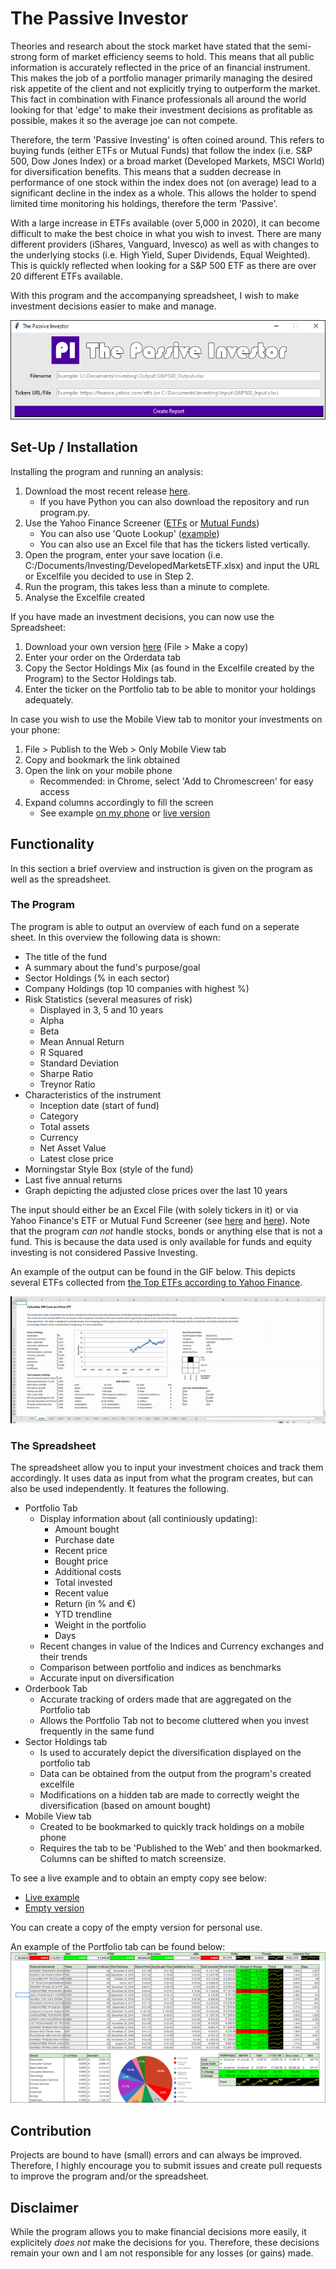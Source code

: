 # The Passive Investor

Theories and research about the stock market have stated that the semi-strong form of market efficiency seems to hold. This means that all public information is accurately reflected in the price of an financial instrument. This makes the job of a portfolio manager primarily managing the desired risk appetite of the client and not explicitly trying to outperform the market. This fact in combination with Finance professionals all around the world looking for that 'edge' to make their investment decisions as profitable as possible, makes it so the average joe can not compete.

Therefore, the term 'Passive Investing' is often coined around. This refers to buying funds (either ETFs or Mutual Funds) that follow the index (i.e. S&P 500, Dow Jones Index) or a broad market (Developed Markets, MSCI World) for diversification benefits. This means that a sudden decrease in performance of one stock within the index does not (on average) lead to a significant decline in the index as a whole. This allows the holder to spend limited time monitoring his holdings, therefore the term 'Passive'.

With a large increase in ETFs available (over 5,000 in 2020), it can become difficult to make the best choice in what you wish to invest. There are many different providers (iShares, Vanguard, Invesco) as well as with changes to the underlying stocks (i.e. High Yield, Super Dividends, Equal Weighted). This is quickly reflected when looking for a S&P 500 ETF as there are over 20 different ETFs available.

With this program and the accompanying spreadsheet, I wish to make investment decisions easier to make and manage.

![](Images/programExample.png)

## Set-Up / Installation
Installing the program and running an analysis:

1. Download the most recent release [here](https://github.com/JerBouma/ThePassiveInvestor/releases).
    * If you have Python you can also download the repository and run program.py.
2. Use the Yahoo Finance Screener ([ETFs](https://finance.yahoo.com/screener/etf/new) or [Mutual Funds](https://finance.yahoo.com/screener/mutualfund/new))
    * You can also use 'Quote Lookup' ([example](https://finance.yahoo.com/lookup/etf?s=developed%20markets))
    * You can also use an Excel file that has the tickers listed vertically.
3. Open the program, enter your save location (i.e. C:/Documents/Investing/DevelopedMarketsETF.xlsx) and input the URL or Excelfile you decided to use in Step 2.
4. Run the program, this takes less than a minute to complete.
5. Analyse the Excelfile created

If you have made an investment decisions, you can now use the Spreadsheet:

1. Download your own version [here](https://docs.google.com/spreadsheets/d/1BeJzpVVjJC8CGL-VAbSmvbZX9a3ws34-JlOijvm_sWQ/edit?usp=sharing) (File > Make a copy)
2. Enter your order on the Orderdata tab
3. Copy the Sector Holdings Mix (as found in the Excelfile created by the Program) to the Sector Holdings tab.
4. Enter the ticker on the Portfolio tab to be able to monitor your holdings adequately.

In case you wish to use the Mobile View tab to monitor your investments on your phone:

1. File > Publish to the Web > Only Mobile View tab
2. Copy and bookmark the link obtained
3. Open the link on your mobile phone
    * Recommended: in Chrome, select 'Add to Chromescreen' for easy access
4. Expand columns accordingly to fill the screen
    * See example [on my phone](Images/exampleMobileView.png) or [live version](https://docs.google.com/spreadsheets/d/e/2PACX-1vRvMw6lNGjzWJSyM7wr1kXUiaix_rBA2GA35MsZ_g91hHVXmyvR932az0SwmhmTDCjc1Pb7Mxqi-X-s/pubhtml?gid=1365265627&single=true)

## Functionality
In this section a brief overview and instruction is given on the program as well as the spreadsheet.

### The Program
The program is able to output an overview of each fund on a seperate sheet. In this overview the following data is shown:
* The title of the fund
* A summary about the fund's purpose/goal
* Sector Holdings (% in each sector)
* Company Holdings (top 10 companies with highest %)
* Risk Statistics (several measures of risk)
    * Displayed in 3, 5 and 10 years
    * Alpha
    * Beta
    * Mean Annual Return
    * R Squared
    * Standard Deviation
    * Sharpe Ratio
    * Treynor Ratio
* Characteristics of the instrument
    * Inception date (start of fund)
    * Category
    * Total assets
    * Currency
    * Net Asset Value
    * Latest close price
* Morningstar Style Box (style of the fund)
* Last five annual returns
* Graph depicting the adjusted close prices over the last 10 years

The input should either be an Excel File (with solely tickers in it) or via Yahoo Finance's ETF or Mutual Fund Screener (see [here](https://finance.yahoo.com/screener/etf/new) and [here](https://finance.yahoo.com/screener/mutualfund/new)). Note that the program <i>can not</i> handle stocks, bonds or anything else that is not a fund. This is because the data used is only available for funds and equity investing is not considered Passive Investing. 

An example of the output can be found in the GIF below. This depicts several ETFs collected from [the Top ETFs according to Yahoo Finance](https://finance.yahoo.com/etfs). 

![](Images/outputExample.gif)

### The Spreadsheet 
The spreadsheet allow you to input your investment choices and track them accordingly. It uses data as input from what the program creates, but can also be used independently. It features the following.

* Portfolio Tab
    * Display information about  (all continiously updating):
        * Amount bought
        * Purchase date
        * Recent price
        * Bought price
        * Additional costs
        * Total invested
        * Recent value
        * Return (in % and €)
        * YTD trendline
        * Weight in the portfolio
        * Days
    * Recent changes in value of the Indices and Currency exchanges and their trends
    * Comparison between portfolio and indices as benchmarks
    * Accurate input on diversification 
* Orderbook Tab
    * Accurate tracking of orders made that are aggregated on the Portfolio tab
    * Allows the Portfolio Tab not to become cluttered when you invest frequently in the same fund
* Sector Holdings tab
    * Is used to accurately depict the diversification displayed on the portfolio tab
    * Data can be obtained from the output from the program's created excelfile
    * Modifications on a hidden tab are made to correctly weight the diversification (based on amount bought)
* Mobile View tab
    * Created to be bookmarked to quickly track holdings on a mobile phone
    * Requires the tab to be 'Published to the Web' and then bookmarked. Columns can be shifted to match screensize.

To see a live example and to obtain an empty copy see below:
* [Live example](https://docs.google.com/spreadsheets/d/1Ssb8hRVdwR3vLl8VascSOt3VrFhXec967phnrw9t8Do/edit?usp=sharing)
* [Empty version](https://docs.google.com/spreadsheets/d/1BeJzpVVjJC8CGL-VAbSmvbZX9a3ws34-JlOijvm_sWQ/edit?usp=sharing)

You can create a copy of the empty version for personal use.

An example of the Portfolio tab can be found below:
![](Images/SpreadsheetExample.PNG)

## Contribution
Projects are bound to have (small) errors and can always be improved. Therefore, I highly encourage you to submit issues and create pull requests to improve the program and/or the spreadsheet.

## Disclaimer
While the program allows you to make financial decisions more easily, it explicitely <i>does not</i> make the decisions for you. Therefore, these decisions remain your own and I am not responsible for any losses (or gains) made.